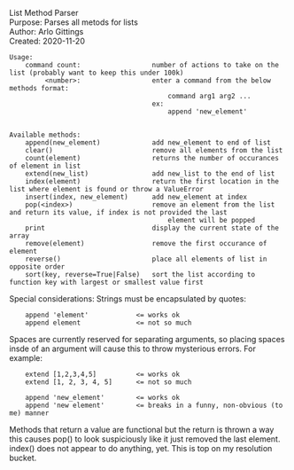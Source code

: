 List Method Parser    
Purpose: Parses all metods for lists    
Author: Arlo Gittings    
Created: 2020-11-20    

    Usage:    
        command count:                  number of actions to take on the list (probably want to keep this under 100k)
             <number>:                  enter a command from the below methods format:
                                            command arg1 arg2 ...
                                        ex:
                                            append 'new_element' 
                                            
                                            
    Available methods:    
        append(new_element)             add new_element to end of list
        clear()                         remove all elements from the list
        count(element)                  returns the number of occurances of element in list
        extend(new_list)                add new_list to the end of list
        index(element)                  return the first location in the list where element is found or throw a ValueError 
        insert(index, new_element)      add new_element at index
        pop(<index>)                    remove an element from the list and return its value, if index is not provided the last 
                                            element will be popped
        print                           display the current state of the array
        remove(element)                 remove the first occurance of element
        reverse()                       place all elements of list in opposite order 
        sort(key, reverse=True|False)   sort the list according to function key with largest or smallest value first

Special considerations:
Strings must be encapsulated by quotes:   
    
        append 'element'            <= works ok 
        append element              <= not so much
        
Spaces are currently reserved for separating arguments, so placing spaces insde of an argument will cause this to throw mysterious errors. For example:
        
        extend [1,2,3,4,5]          <= works ok 
        extend [1, 2, 3, 4, 5]      <= not so much
         
        append 'new_element'        <= works ok 
        append 'new element'        <= breaks in a funny, non-obvious (to me) manner
    
Methods that return a value are functional but the return is thrown a way this causes pop() to look suspiciously like it just removed the last element. index() does not appear to do anything, yet. This is top on my resolution bucket.
